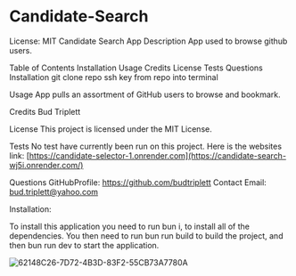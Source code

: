 # Candidate-Search
License: MIT Candidate Search App Description App used to browse github users.

Table of Contents Installation Usage Credits License Tests Questions Installation git clone repo ssh key from repo into terminal

Usage App pulls an assortment of GitHub users to browse and bookmark.

Credits Bud Triplett

License This project is licensed under the MIT License.

Tests No test have currently been run on this project. Here is the websites link: [https://candidate-selector-1.onrender.com](https://candidate-search-wj5i.onrender.com/)

Questions GitHubProfile: https://github.com/budtriplett Contact Email: bud.triplett@yahoo.com

Installation:

To install this application you need to run bun i, to install all of the dependencies. You then need to run bun run build to build the project, and then bun run dev to start the application. 

![62148C26-7D72-4B3D-83F2-55CB73A7780A](https://github.com/user-attachments/assets/6a172c29-12d0-419d-9073-bb10f16172ab)
